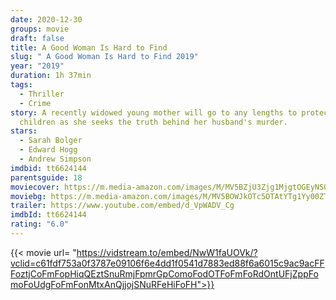```yaml
---
date: 2020-12-30
groups: movie
draft: false
title: A Good Woman Is Hard to Find
slug: " A Good Woman Is Hard to Find 2019"
year: "2019"
duration: 1h 37min
tags:
  - Thriller
  - Crime
story: A recently widowed young mother will go to any lengths to protect her
  children as she seeks the truth behind her husband's murder.
stars:
  - Sarah Bolger
  - Edward Hogg
  - Andrew Simpson
imdbid: tt6624144
parentsguide: 18
moviecover: https://m.media-amazon.com/images/M/MV5BZjU3Zjg1MjgtOGEyNS00ZmYxLThlYmItZGY2Mjg1NzJkNTgyXkEyXkFqcGdeQXVyMzg4NDU4OQ@@._V1_FMjpg_UY859_.jpg
moviebg: https://m.media-amazon.com/images/M/MV5BOWJkOTc5OTAtYTg1Yy00ZTFiLWFjYzUtNzBlNGUyYzk5NWQxXkEyXkFqcGdeQXVyMzg4NDU4OQ@@._V1_FMjpg_UX1280_.jpg
trailer: https://www.youtube.com/embed/d_VpWADV_Cg
imdbId: tt6624144
rating: "6.0"
---
```


{{< movie url= "https://vidstream.to/embed/NwW1faUOVk/?vclid=c61fdf753a0f3787e09106f6e4dd1f0541d7883ed88f6a6015c9ac9acFFFoztjCoFmFopHiqQEztSnuRmjFpmrGpComoFodOTFoFmFoRdOntUFjZppFomoFoUdgFoFmFonMtxAnQjjojSNuRFeHiFoFH">}}
